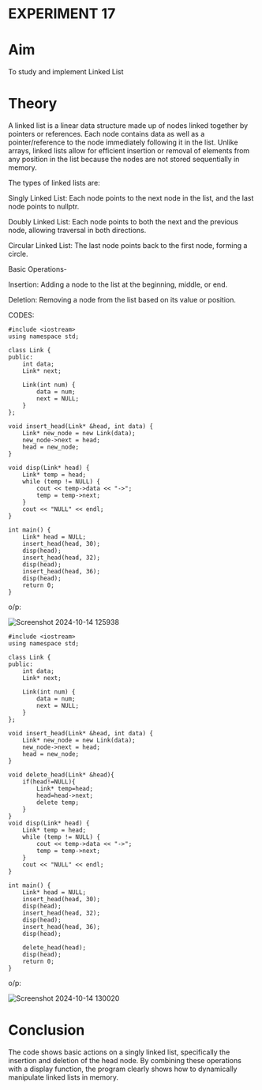# EXPERIMENT 17
# Aim 
To study and implement Linked List
# Theory
A linked list is a linear data structure made up of nodes linked together by pointers or references. Each node contains data as well as a pointer/reference to the node immediately following it in the list. Unlike arrays, linked lists allow for efficient insertion or removal of elements from any position in the list because the nodes are not stored sequentially in memory.

The types of linked lists are:

Singly Linked List: Each node points to the next node in the list, and the last node points to nullptr.

Doubly Linked List: Each node points to both the next and the previous node, allowing traversal in both directions.

Circular Linked List: The last node points back to the first node, forming a circle.

Basic Operations-

Insertion: Adding a node to the list at the beginning, middle, or end.

Deletion: Removing a node from the list based on its value or position.

CODES:


```
#include <iostream>
using namespace std;

class Link {
public:
    int data;
    Link* next;

    Link(int num) {
        data = num;
        next = NULL;
    }
};

void insert_head(Link* &head, int data) {
    Link* new_node = new Link(data);
    new_node->next = head;
    head = new_node;
}

void disp(Link* head) {
    Link* temp = head;
    while (temp != NULL) {
        cout << temp->data << "->";
        temp = temp->next;
    }
    cout << "NULL" << endl;
}

int main() {
    Link* head = NULL;
    insert_head(head, 30);
    disp(head);
    insert_head(head, 32);
    disp(head);
    insert_head(head, 36);
    disp(head);
    return 0;
}

```
o/p:

![Screenshot 2024-10-14 125938](https://github.com/user-attachments/assets/d5f3f275-6e18-4b19-b441-0b53d87a8bf2)


```
#include <iostream>
using namespace std;

class Link {
public:
    int data;
    Link* next;

    Link(int num) {
        data = num;
        next = NULL;
    }
};

void insert_head(Link* &head, int data) {
    Link* new_node = new Link(data);
    new_node->next = head;
    head = new_node;
}

void delete_head(Link* &head){
    if(head!=NULL){
        Link* temp=head;
        head=head->next;
        delete temp;
    }
}
void disp(Link* head) {
    Link* temp = head;
    while (temp != NULL) {
        cout << temp->data << "->";
        temp = temp->next;
    }
    cout << "NULL" << endl;
}

int main() {
    Link* head = NULL;
    insert_head(head, 30);
    disp(head);
    insert_head(head, 32);
    disp(head);
    insert_head(head, 36);
    disp(head);
   
    delete_head(head);
    disp(head);
    return 0;
}
```
o/p:


![Screenshot 2024-10-14 130020](https://github.com/user-attachments/assets/d3a8438f-2663-42cc-8b48-dd1be0bd70be)

# Conclusion
The code shows basic actions on a singly linked list, specifically the insertion and deletion of the head node. By combining these operations with a display function, the program clearly shows how to dynamically manipulate linked lists in memory.
